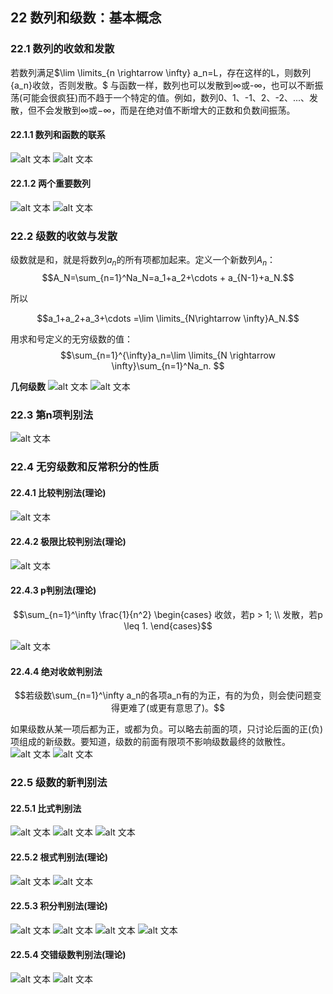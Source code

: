 ## 22 数列和级数：基本概念

### 22.1 数列的收敛和发散
若数列满足$\lim \limits_{n \rightarrow \infty} a_n=L，存在这样的L，则数列{a_n}收敛，否则发散。$
与函数一样，数列也可以发散到$\infty$或-$\infty$，也可以不断振荡(可能会很疯狂)而不趋于一个特定的值。例如，数列0、1、-1、2、-2、...、发散，但不会发散到$\infty$或$-\infty$，而是在绝对值不断增大的正数和负数间振荡。


#### 22.1.1 数列和函数的联系
![alt 文本](./../../../图片/普22.1.1.png)
![alt 文本](./../../../图片/普22.1.1.1.png)



#### 22.1.2 两个重要数列

![alt 文本](./../../../图片/普22.1.2.png)
![alt 文本](./../../../图片/普22.1.3.png)

### 22.2 级数的收敛与发散
级数就是和，就是将数列$a_n$的所有项都加起来。定义一个新数列${A_n}：$
$$A_N=\sum_{n=1}^Na_N=a_1+a_2+\cdots + a_{N-1}+a_N.$$

所以

$$a_1+a_2+a_3+\cdots =\lim \limits_{N\rightarrow \infty}A_N.$$

用求和号定义的无穷级数的值：
$$\sum_{n=1}^{\infty}a_n=\lim \limits_{N \rightarrow \infty}\sum_{n=1}^Na_n.
$$

**几何级数**
![alt 文本](./../../../图片/普22.2.1.png)
![alt 文本](./../../../图片/普22.2.2.png)


### 22.3 第n项判别法
![alt 文本](./../../../图片/普22.3.png)


### 22.4 无穷级数和反常积分的性质

#### 22.4.1 比较判别法(理论)
![alt 文本](./../../../图片/普22.4.1.png)

#### 22.4.2 极限比较判别法(理论)
![alt 文本](./../../../图片/普22.4.2.png)



#### 22.4.3 p判别法(理论)
$$\sum_{n=1}^\infty \frac{1}{n^2} \begin{cases}
    收敛，若p > 1; \\
    发散，若p \leq 1.
\end{cases}$$

![alt 文本](./../../../图片/普22.4.3.png)



#### 22.4.4 绝对收敛判别法
$$若级数\sum_{n=1}^\infty a_n的各项a_n有的为正，有的为负，则会使问题变得更难了(或更有意思了)。$$

如果级数从某一项后都为正，或都为负。可以略去前面的项，只讨论后面的正(负)项组成的新级数。要知道，级数的前面有限项不影响级数最终的敛散性。
![alt 文本](./../../../图片/普22.4.4.png)
![alt 文本](./../../../图片/普22.4.4.1.png)

### 22.5 级数的新判别法

#### 22.5.1 比式判别法
![alt 文本](./../../../图片/普22.5.1.png)
![alt 文本](./../../../图片/普22.5.1.2.png)
![alt 文本](./../../../图片/普22.5.1.3.png)

#### 22.5.2 根式判别法(理论)
![alt 文本](./../../../图片/普22.5.2.png)
![alt 文本](./../../../图片/普22.5.2.1.png)

#### 22.5.3 积分判别法(理论)
![alt 文本](./../../../图片/普22.5.3.png)
![alt 文本](./../../../图片/普22.5.3.1.png)
![alt 文本](./../../../图片/普22.5.3.2.png)
![alt 文本](./../../../图片/普22.5.3.3.png)

#### 22.5.4 交错级数判别法(理论)
![alt 文本](./../../../图片/普22.5.4.png)
![alt 文本](./../../../图片/普22.5.4.1.png)